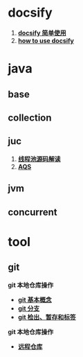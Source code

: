 # **docsify**

1. **[docsify 简单使用](./docs/docsify/docsify%20使用.md)**
2. **[how to use docsify](./docs/docsify/how-to-use-docsify.md)**

# **java**

## base

## collection

## juc

1. **[线程池源码解读](./docs/java/juc/线程池源码解读.md)**
2. **[AQS](./docs/java/juc/AQS.md)**
## jvm

## concurrent

# **tool**

## **git**

**git 本地仓库操作**

- **[git 基本概念](./docs/tool/git/基本概念.md)**
- **[git 分支](./docs/tool/git/分支.md)**
- **[git 检出、暂存和标签](./docs/tool/git/检出、暂存和标签.md)**

**git 本地仓库操作**

- **[远程仓库](./docs/tool/git/远程仓库.md)**
